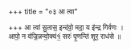 +++
title = "०३ आ त्वा"

+++
आ त्वा॑ सु॒तास॒ इन्द॑वो॒ मदा॒ य इ॑न्द्र गिर्वणः ।  
आपो॒ न व॑ज्रि॒न्नन्वो॒क्यं१॒॑ सरः॑ पृ॒णन्ति॑ शूर॒ राध॑से ॥